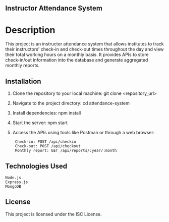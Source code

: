## Instructor Attendance System
# Description
This project is an instructor attendance system that allows institutes to track their instructors' check-in and check-out times throughout the day and view their total working hours on a monthly basis. It provides APIs to store check-in/out information into the database and generate aggregated monthly reports.

## Installation
1. Clone the repository to your local machine:
    git clone <repository_url>

2. Navigate to the project directory:
    cd attendance-system

3. Install dependencies:
    npm install

4. Start the server:
    npm start

5. Access the APIs using tools like Postman or through a web browser:
   
        Check-in: POST /api/checkin
        Check-out: POST /api/checkout
        Monthly report: GET /api/reports/:year/:month

## Technologies Used
    Node.js
    Express.js
    MongoDB

## License
This project is licensed under the ISC License.

